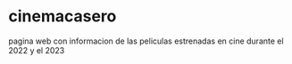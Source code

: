 # cinemacasero
pagina web con informacion de las peliculas estrenadas en cine durante el 2022 y el 2023
